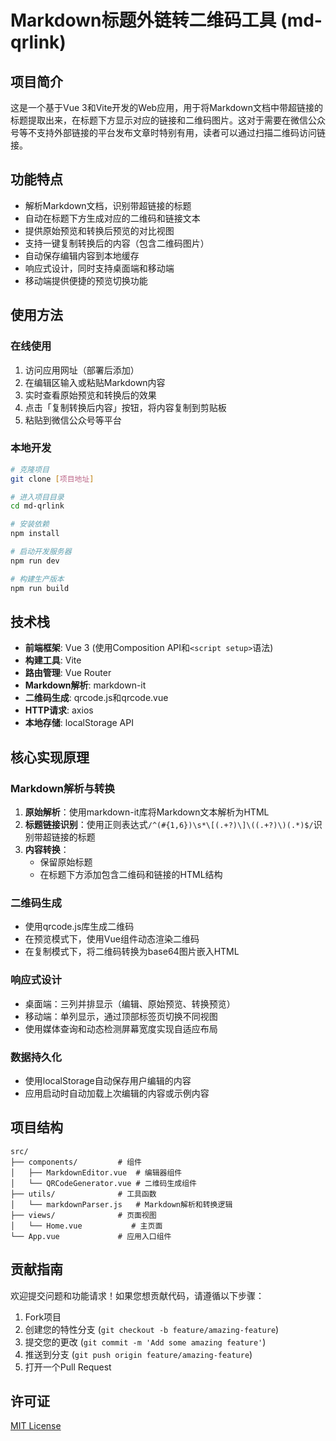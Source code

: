 # Markdown标题外链转二维码工具 (md-qrlink)

## 项目简介

这是一个基于Vue 3和Vite开发的Web应用，用于将Markdown文档中带超链接的标题提取出来，在标题下方显示对应的链接和二维码图片。这对于需要在微信公众号等不支持外部链接的平台发布文章时特别有用，读者可以通过扫描二维码访问链接。

## 功能特点

- 解析Markdown文档，识别带超链接的标题
- 自动在标题下方生成对应的二维码和链接文本
- 提供原始预览和转换后预览的对比视图
- 支持一键复制转换后的内容（包含二维码图片）
- 自动保存编辑内容到本地缓存
- 响应式设计，同时支持桌面端和移动端
- 移动端提供便捷的预览切换功能

## 使用方法

### 在线使用

1. 访问应用网址（部署后添加）
2. 在编辑区输入或粘贴Markdown内容
3. 实时查看原始预览和转换后的效果
4. 点击「复制转换后内容」按钮，将内容复制到剪贴板
5. 粘贴到微信公众号等平台

### 本地开发

```bash
# 克隆项目
git clone [项目地址]

# 进入项目目录
cd md-qrlink

# 安装依赖
npm install

# 启动开发服务器
npm run dev

# 构建生产版本
npm run build
```

## 技术栈

- **前端框架**: Vue 3 (使用Composition API和`<script setup>`语法)
- **构建工具**: Vite
- **路由管理**: Vue Router
- **Markdown解析**: markdown-it
- **二维码生成**: qrcode.js和qrcode.vue
- **HTTP请求**: axios
- **本地存储**: localStorage API

## 核心实现原理

### Markdown解析与转换

1. **原始解析**：使用markdown-it库将Markdown文本解析为HTML
2. **标题链接识别**：使用正则表达式`/^(#{1,6})\s*\[(.+?)\]\((.+?)\)(.*)$/`识别带超链接的标题
3. **内容转换**：
   - 保留原始标题
   - 在标题下方添加包含二维码和链接的HTML结构

### 二维码生成

- 使用qrcode.js库生成二维码
- 在预览模式下，使用Vue组件动态渲染二维码
- 在复制模式下，将二维码转换为base64图片嵌入HTML

### 响应式设计

- 桌面端：三列并排显示（编辑、原始预览、转换预览）
- 移动端：单列显示，通过顶部标签页切换不同视图
- 使用媒体查询和动态检测屏幕宽度实现自适应布局

### 数据持久化

- 使用localStorage自动保存用户编辑的内容
- 应用启动时自动加载上次编辑的内容或示例内容

## 项目结构

```
src/
├── components/         # 组件
│   ├── MarkdownEditor.vue  # 编辑器组件
│   └── QRCodeGenerator.vue # 二维码生成组件
├── utils/              # 工具函数
│   └── markdownParser.js   # Markdown解析和转换逻辑
├── views/              # 页面视图
│   └── Home.vue           # 主页面
└── App.vue             # 应用入口组件
```

## 贡献指南

欢迎提交问题和功能请求！如果您想贡献代码，请遵循以下步骤：

1. Fork项目
2. 创建您的特性分支 (`git checkout -b feature/amazing-feature`)
3. 提交您的更改 (`git commit -m 'Add some amazing feature'`)
4. 推送到分支 (`git push origin feature/amazing-feature`)
5. 打开一个Pull Request

## 许可证

[MIT License](LICENSE)

